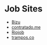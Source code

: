 # Job Sites

- [Bizu](https://www.bizu.vc/)
- [contratado.me](http://devs.contratado.me/)
- [Riojob](http://riojob.com.br/)
- [trampos.co](http://trampos.co/)
